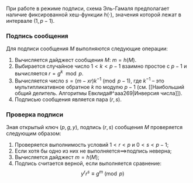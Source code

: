 При работе в режиме подписи, схема Эль-Гамаля предполагает наличие фиксированной хеш-функции $h(\cdot)$, значения которой лежат в интервале $(1,p-1)$.

### Подпись сообщения

Для подписи сообщения $M$ выполняются следующие операции:
1. Вычисляется дайджест сообщения $M$: $m=h(M)$.
2. Выбирается случайное число $1<k<p-1$ взаимно простое с $p-1$ и вычисляется $r=g^k\mod p$.
3. Вычисляется число $s = (m-xr)k^{-1}\pmod{p-1}$, где $k^{-1}$ – это мультипликативное обратное $k$ по модулю $p-1$ (см. [[Наибольший общий делитель. Алгоритмы Евклида#^aaa269|Инверсия числа]]).
4. Подписью сообщения является пара $(r,s)$.

### Проверка подписи

Зная открытый ключ $(p,g,y)$, подпись $(r,s)$ сообщения $M$ проверяется следующим образом:
1. Проверяется выполнимость условий $1<r<p$ и $0<s<p-1$;
2. Если хотя бы одно из них не выполняется$\implies$подпись неверна;
3. Вычисляется дайджест $m=h(M)$;
4. Подпись считается верной, если выполняется сравнение:
$$y^rr^s\equiv g^m \pmod{p}$$
